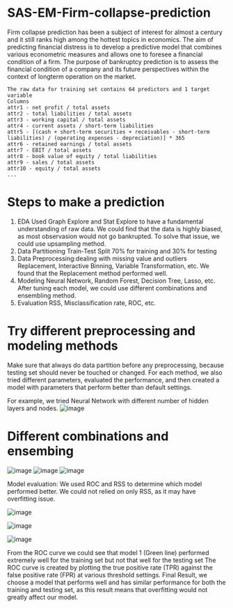 # SAS-EM-Firm-collapse-prediction
Firm collapse prediction has been a subject of interest for almost a century and it still ranks high among the hottest topics in economics. The aim of predicting financial distress is to develop a predictive model that combines various econometric measures and allows one to foresee a financial condition of a firm. The purpose of bankruptcy prediction is to assess the financial condition of a company and its future perspectives within the context of longterm operation on the market.


    The raw data for training set contains 64 predictors and 1 target variable
    Columns
    attr1 - net profit / total assets
    attr2 - total liabilities / total assets
    attr3 - working capital / total assets
    attr4 - current assets / short-term liabilities
    attr5 - [(cash + short-term securities + receivables - short-term liabilities) / (operating expenses - depreciation)] * 365
    attr6 - retained earnings / total assets
    attr7 - EBIT / total assets
    attr8 - book value of equity / total liabilities
    attr9 - sales / total assets
    attr10 - equity / total assets
    ...
    
# Steps to make a prediction
1. EDA
    Used Graph Explore and Stat Explore to have a fundamental understanding of raw data.
    We could find that the data is highly biased, as most observasion would not go bankrupted.
    To solve that issue, we could use upsampling method.
2. Data Partitioning
    Train-Test Split 
    70% for training and 30% for testing
3. Data Preprocessing:dealing with missing value and outliers
    Replacement, Interactive Binning, Variable Transformation, etc.
    We found that the Replacement method performed well.
4. Modeling
    Neural Network, Random Forest, Decision Tree, Lasso, etc.
    After tuning each model, we could use different combinations and ensembling method.
5. Evaluation
    RSS, Misclassification rate, ROC, etc.
    
    


# Try different preprocessing and modeling methods
Make sure that always do data partition before any preprocessing, because testing set should never be touched or changed.
For each method, we also tried different parameters, evaluated the performance, and then created a model with parameters that perform better than default settings.

For example, we tried Neural Network with different number of hidden layers and nodes.
![image](https://user-images.githubusercontent.com/58899897/194190835-8f328d2a-9885-4ac9-b9db-f5b11e883496.png)

    
# Different combinations and ensembing 
![image](https://user-images.githubusercontent.com/58899897/194169959-4bd8a932-4cee-4b52-a324-6e0e91c89edd.png)
![image](https://user-images.githubusercontent.com/58899897/194190249-f819cc36-20b2-4d18-a63f-dbf87bbd9830.png)
![image](https://user-images.githubusercontent.com/58899897/194190279-96147599-0894-4e33-9b80-ea7bf7dd1719.png)


Model evaluation:
We used ROC and RSS to determine which model performed better.
We could not relied on only RSS, as it may have overfitting issue.

![image](https://user-images.githubusercontent.com/58899897/194190561-52f569a7-7798-4730-b93b-b2d4a7719d5c.png)


![image](https://user-images.githubusercontent.com/58899897/194190214-7debae66-418e-4567-9fe5-265dfd46273f.png)

![image](https://user-images.githubusercontent.com/58899897/194191317-f98a52ab-bfe6-43c3-848d-1449b698f106.png)

From the ROC curve we could see that model 1 (Green line) performed extremely well for the training set but not that well for the testing set
The ROC curve is created by plotting the true positive rate (TPR) against the false positive rate (FPR) at various threshold settings.
Final Result, we choose a model that performs well and has similar performance for both the training and testing set, as this result means that overfitting would not greatly affect our model.
